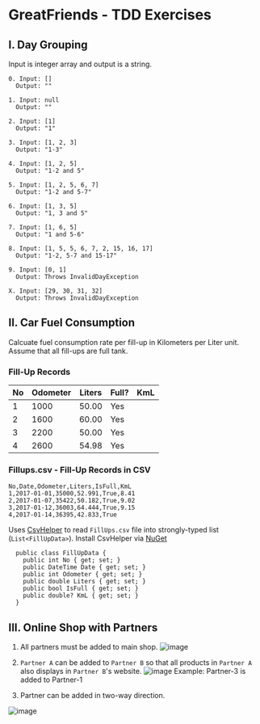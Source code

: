 # GreatFriends - TDD Exercises

## I. Day Grouping
Input is integer array 
and output is a string.

```
0. Input: []
  Output: ""

1. Input: null
  Output: ""

2. Input: [1]
  Output: "1"

3. Input: [1, 2, 3]
  Output: "1-3"

4. Input: [1, 2, 5]
  Output: "1-2 and 5"
 
5. Input: [1, 2, 5, 6, 7]
  Output: "1-2 and 5-7"

6. Input: [1, 3, 5]
  Output: "1, 3 and 5"

7. Input: [1, 6, 5]
  Output: "1 and 5-6"

8. Input: [1, 5, 5, 6, 7, 2, 15, 16, 17]  
  Output: "1-2, 5-7 and 15-17"
 
9. Input: [0, 1]
  Output: Throws InvalidDayException

X. Input: [29, 30, 31, 32]
  Output: Throws InvalidDayException
```

## II. Car Fuel Consumption 

Calcuate fuel consumption rate per fill-up in Kilometers per Liter unit. Assume that all fill-ups are full tank.

### Fill-Up Records
| No | Odometer |  Liters   | Full? | KmL
| -- | -------- | --------- | ----- | ---
| 1  | 1000     |   50.00   | Yes   | 
| 2  | 1600     |   60.00   | Yes   | 
| 3  | 2200     |   50.00   | Yes   | 
| 4  | 2600     |   54.98   | Yes   | 

### Fillups.csv - Fill-Up Records in CSV
```
No,Date,Odometer,Liters,IsFull,KmL
1,2017-01-01,35000,52.991,True,8.41
2,2017-01-07,35422,50.182,True,9.02
3,2017-01-12,36003,64.444,True,9.15
4,2017-01-14,36395,42.833,True
```

Uses [CsvHelper](https://joshclose.github.io/CsvHelper/) 
to read `FillUps.csv` file into strongly-typed list (`List<FillUpData>`).
Install CsvHelper via [NuGet](https://www.nuget.org/packages/CsvHelper/3.0.0-chi05)
```
  public class FillUpData {
    public int No { get; set; }
    public DateTime Date { get; set; }
    public int Odometer { get; set; }
    public double Liters { get; set; }
    public bool IsFull { get; set; }
    public double? KmL { get; set; }
  }
```

## III. Online Shop with Partners

1. All partners must be added to main shop.
![image](https://user-images.githubusercontent.com/344784/27511065-532d98a8-5947-11e7-89b9-19e92a551a93.png)

2. `Partner A` can be added to `Partner B` so that all products in `Partner A` also displays in `Partner B`'s website.
![image](https://user-images.githubusercontent.com/344784/27511192-308f0a5a-5949-11e7-91e1-32d981cee42e.png)
Example: Partner-3 is added to Partner-1

3. Partner can be added in two-way direction.

![image](https://user-images.githubusercontent.com/344784/27511204-6899a180-5949-11e7-9532-7bf7b4747353.png)


